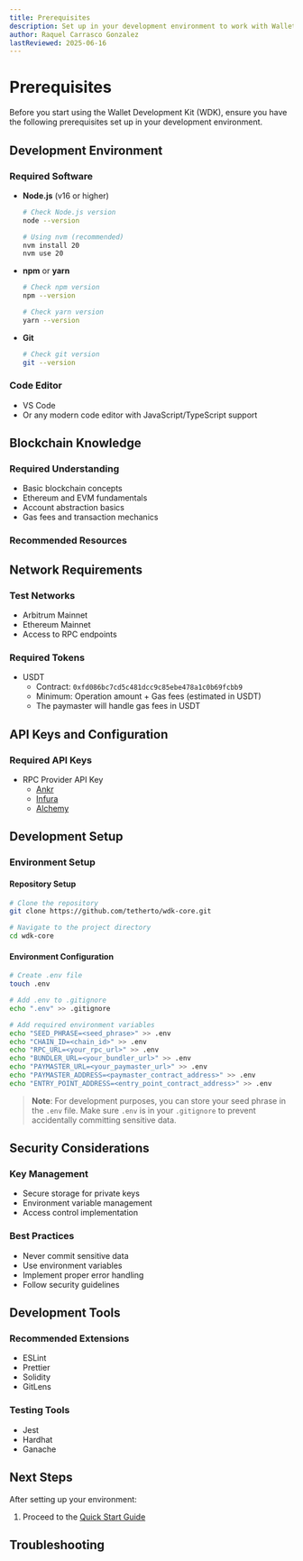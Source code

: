```yaml
---
title: Prerequisites
description: Set up in your development environment to work with Wallet Development Kit (WDK).
author: Raquel Carrasco Gonzalez
lastReviewed: 2025-06-16
---
```


# Prerequisites

Before you start using the Wallet Development Kit (WDK), ensure you have the following prerequisites set up in your development environment.

## Development Environment

### Required Software
- **Node.js** (v16 or higher)
  ```bash
  # Check Node.js version
  node --version
  
  # Using nvm (recommended)
  nvm install 20
  nvm use 20
  ```

- **npm** or **yarn**
  ```bash
  # Check npm version
  npm --version
  
  # Check yarn version
  yarn --version
  ```

- **Git**
  ```bash
  # Check git version
  git --version
  ```

### Code Editor
- VS Code
- Or any modern code editor with JavaScript/TypeScript support

## Blockchain Knowledge

### Required Understanding
- Basic blockchain concepts
- Ethereum and EVM fundamentals
- Account abstraction basics
- Gas fees and transaction mechanics

### Recommended Resources
<!-- - [Ethereum Documentation](https://ethereum.org/developers/)
- [Account Abstraction Overview](https://ethereum.org/en/roadmap/account-abstraction/)
- [Arbitrum Documentation](https://docs.arbitrum.io/) -->

## Network Requirements

### Test Networks
- Arbitrum Mainnet
- Ethereum Mainnet
- Access to RPC endpoints

### Required Tokens
- USDT
  - Contract: `0xfd086bc7cd5c481dcc9c85ebe478a1c0b69fcbb9`
  - Minimum: Operation amount + Gas fees (estimated in USDT)
  - The paymaster will handle gas fees in USDT

## API Keys and Configuration

### Required API Keys
- RPC Provider API Key
  - [Ankr](https://www.ankr.com/)
  - [Infura](https://infura.io/)
  - [Alchemy](https://www.alchemy.com/)

## Development Setup

### Environment Setup

#### Repository Setup
```bash
# Clone the repository
git clone https://github.com/tetherto/wdk-core.git

# Navigate to the project directory
cd wdk-core
```

#### Environment Configuration

```bash
# Create .env file
touch .env

# Add .env to .gitignore
echo ".env" >> .gitignore

# Add required environment variables
echo "SEED_PHRASE=<seed_phrase>" >> .env
echo "CHAIN_ID=<chain_id>" >> .env
echo "RPC_URL=<your_rpc_url>" >> .env
echo "BUNDLER_URL=<your_bundler_url>" >> .env
echo "PAYMASTER_URL=<your_paymaster_url>" >> .env
echo "PAYMASTER_ADDRESS=<paymaster_contract_address>" >> .env
echo "ENTRY_POINT_ADDRESS=<entry_point_contract_address>" >> .env
```

> **Note**: For development purposes, you can store your seed phrase in the `.env` file. Make sure `.env` is in your `.gitignore` to prevent accidentally committing sensitive data.

## Security Considerations

### Key Management
- Secure storage for private keys
- Environment variable management
- Access control implementation

### Best Practices
- Never commit sensitive data
- Use environment variables
- Implement proper error handling
- Follow security guidelines

## Development Tools

### Recommended Extensions
- ESLint
- Prettier
- Solidity
- GitLens

### Testing Tools
- Jest
- Hardhat
- Ganache

## Next Steps

After setting up your environment:
1. Proceed to the [Quick Start Guide](quick-start.md)
<!-- 2. Learn about [Core Concepts](../3-core-concepts/README.md)
3. Explore [Advanced Features](../4-advanced-features/README.md) -->

## Troubleshooting

<!-- If you encounter setup issues:
- Check [Troubleshooting Guide](../8-troubleshooting/README.md)
- Visit [Support Channels](../8-troubleshooting/support.md)
- Join our [Discord Community](https://discord.gg/wdk)  -->